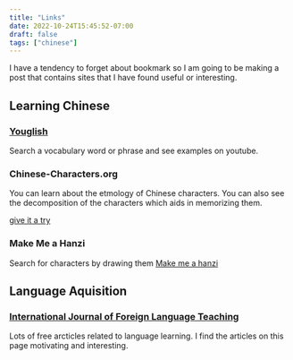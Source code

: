 ```yaml
---
title: "Links"
date: 2022-10-24T15:45:52-07:00
draft: false
tags: ["chinese"]
---
```


I have a tendency to forget about bookmark so I am going
to be making a post that contains sites that I have found useful or interesting.

## Learning Chinese
### [Youglish](https://youglish.com/)
Search a vocabulary word or phrase and see examples on youtube.

### Chinese-Characters.org
You can learn about the etmology of Chinese characters. You can
also see the decomposition of the characters which aids in memorizing them.

<a href="http://chinese-characters.org/meaning/6/61C2.html">give it a try</a>

### Make Me a Hanzi
Search for characters by drawing them [Make me
  a hanzi](https://makemeahanzi.herokuapp.com/)


## Language Aquisition
### [International Journal of Foreign Language Teaching](https://ijflt.com/)
Lots of free arcticles related to language learning. I find the articles
on this page motivating and interesting.






